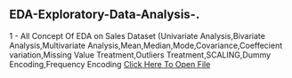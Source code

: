 ## EDA-Exploratory-Data-Analysis-.
1 - All Concept Of EDA on Sales Dataset (Univariate Analysis,Bivariate Analysis,Multivariate Analysis,Mean,Median,Mode,Covariance,Coeffecient variation,Missing Value Treatment,Outliers Treatment,SCALING,Dummy Encoding,Frequency Encoding [Click Here To Open File](https://github.com/YashJain251198/EDA-Exploratory-Data-Analysis-./blob/bf4dd1aa6b0a4ee6ae3b89680ff02adaaf61fb31/All%20Concepts%20OF%20EDA%20on%20Sales%20Dataset.ipynb)

